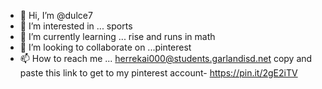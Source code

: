- 👋 Hi, I’m @dulce7
- 👀 I’m interested in ... sports
- 🌱 I’m currently learning ... rise and runs in math
- 💞️ I’m looking to collaborate on ...pinterest
- 📫 How to reach me ... herrekai000@students.garlandisd.net copy and paste this link to get to my pinterest account- https://pin.it/2gE2iTV
<!---
dulce7/dulce7 is a ✨ special ✨ repository because its `README.md` (this file) appears on your GitHub profile.
You can click the Preview link to take a look at your changes.
--->
